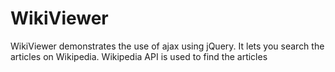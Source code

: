 # WikiViewer
WikiViewer demonstrates the use of ajax using jQuery. It lets you search the articles on Wikipedia. Wikipedia API is used to find the articles 
